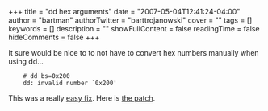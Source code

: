 +++
title = "dd hex arguments"
date = "2007-05-04T12:41:24-04:00"
author = "bartman"
authorTwitter = "barttrojanowski"
cover = ""
tags = []
keywords = []
description = ""
showFullContent = false
readingTime = false
hideComments = false
+++

It sure would be nice to to not have to convert hex numbers manually
when using dd...

        # dd bs=0x200
        dd: invalid number `0x200'

This was a really [easy fix](http://bugs.debian.org/cgi-bin/bugreport.cgi?bug=422275).  Here is 
[the patch](http://www.jukie.net/~bart/patches/coreutils/20070504/0001-support-0x-prefix-on-number-arguments-passed-to-dd.patch).
